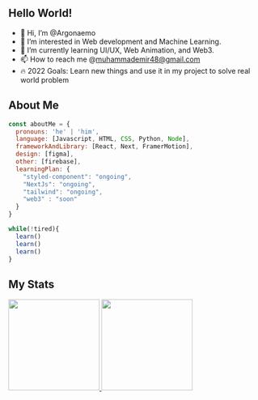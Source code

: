 ## Hello World!

- 👋 Hi, I’m @Argonaemo
- 👀 I’m interested in Web development and Machine Learning.
- 🌱 I’m currently learning UI/UX, Web Animation, and Web3.
- 📫 How to reach me @muhammademir48@gmail.com
- 🔥 2022 Goals: Learn new things and use it in my project to solve real world problem

<!---
Argonaemo/Argonaemo is a ✨ special ✨ repository because its `README.md` (this file) appears on your GitHub profile.
You can click the Preview link to take a look at your changes.
--->

## About Me
```javascript
const aboutMe = {
  pronouns: 'he' | 'him',
  language: [Javascript, HTML, CSS, Python, Node],
  frameworkAndLibrary: [React, Next, FramerMotion],
  design: [figma],
  other: [firebase],
  learningPlan: {
    "styled-component": "ongoing",
    "NextJs": "ongoing",
    "tailwind": "ongoing",
    "web3" : "soon"
  }
}

while(!tired){
  learn()
  learn()
  learn()
}

```

## My Stats
<p align="left">
<a href="https://github.com/Argonaemo">
  <img height="180em" src="https://github-readme-stats-eight-theta.vercel.app/api?username=Argonaemo&show_icons=true&theme=algolia&include_all_commits=true&count_private=true"/>
  <img height="180em" src="https://github-readme-stats-eight-theta.vercel.app/api/top-langs/?username=Argonaemo&layout=compact&langs_count=8&theme=algolia"/>
</a>
</p>
